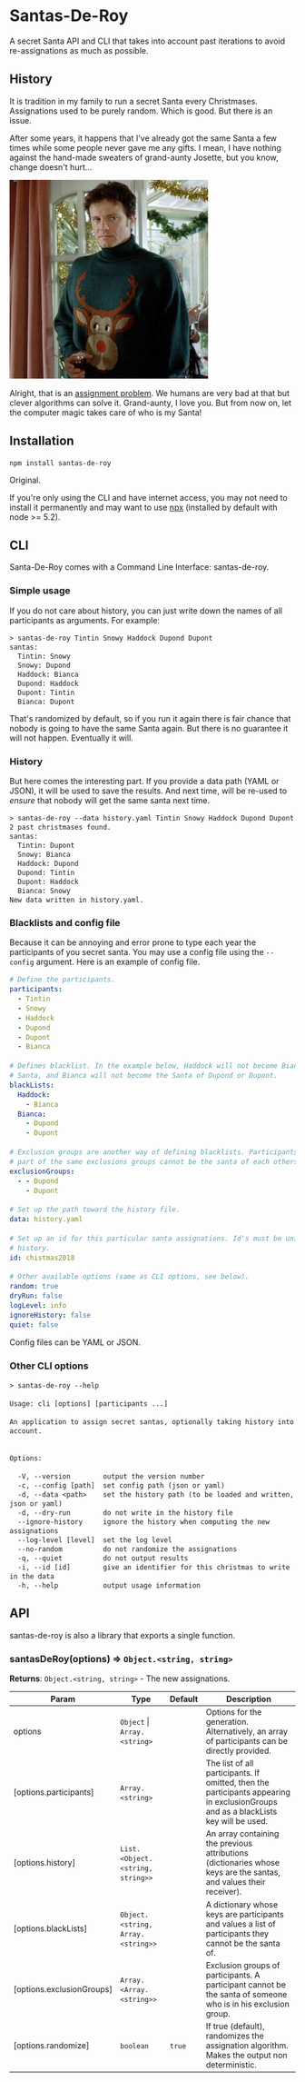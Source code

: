 # Santas-De-Roy

A secret Santa API and CLI that takes into account past iterations to avoid re-assignations as much as possible.

## History

It is tradition in my family to run a secret Santa every Christmases. Assignations used to be purely random. Which is good. But there is an issue.

After some years, it happens that I've already got the same Santa a few times while some people never gave me any gifts. I mean, I have nothing against the hand-made sweaters of grand-aunty Josette, but you know, change doesn't hurt...

![Grand aunty's sweater](https://raw.githubusercontent.com/QuentinRoy/santas-de-roy/master/colin.jpg "Grand aunty's sweater")

Alright, that is an [assignment problem](https://en.wikipedia.org/wiki/Assignment_problem). We humans are very bad at that but clever algorithms can solve it. Grand-aunty, I love you. But from now on, let the computer magic takes care of who is my Santa!

## Installation

```
npm install santas-de-roy
```

Original.

If you're only using the CLI and have internet access, you may not need to install it permanently and may want to use [npx](https://www.npmjs.com/package/npx)  (installed by default with node >= 5.2).

## CLI

Santa-De-Roy comes with a Command Line Interface: santas-de-roy.

### Simple usage

If you do not care about history, you can just write down the names of all participants as arguments.
For example:
```
> santas-de-roy Tintin Snowy Haddock Dupond Dupont
santas:
  Tintin: Snowy
  Snowy: Dupond
  Haddock: Bianca
  Dupond: Haddock
  Dupont: Tintin
  Bianca: Dupont
```
That's randomized by default, so if you run it again there is fair chance that nobody is going to have the same Santa again. But there is no guarantee it will not happen. Eventually it will.

### History

But here comes the interesting part. If you provide a data path (YAML or JSON), it will be used to save the results. And next time, will be re-used to *ensure* that nobody will get the same santa next time.

```
> santas-de-roy --data history.yaml Tintin Snowy Haddock Dupond Dupont
2 past christmases found.
santas:
  Tintin: Dupont
  Snowy: Bianca
  Haddock: Dupond
  Dupond: Tintin
  Dupont: Haddock
  Bianca: Snowy
New data written in history.yaml.
```

### Blacklists and config file

Because it can be annoying and error prone to type each year the participants of you secret santa. You may use a config file using the `--config` argument. Here is an example of config file.

```yaml
# Define the participants.
participants:
  - Tintin
  - Snowy
  - Haddock
  - Dupond
  - Dupont
  - Bianca

# Defines blacklist. In the example below, Haddock will not become Bianca's
# Santa, and Bianca will not become the Santa of Dupond or Dupont.
blackLists:
  Haddock:
    - Bianca
  Bianca:
    - Dupond
    - Dupont

# Exclusion groups are another way of defining blacklists. Participants
# part of the same exclusions groups cannot be the santa of each others.
exclusionGroups:
  - - Dupond
    - Dupont

# Set up the path toward the history file.
data: history.yaml

# Set up an id for this particular santa assignations. Id's must be unic in the
# history.
id: chistmas2018

# Other available options (same as CLI options, see below).
random: true
dryRun: false
logLevel: info
ignoreHistory: false
quiet: false
```

Config files can be YAML or JSON.

### Other CLI options
```
> santas-de-roy --help

Usage: cli [options] [participants ...]

An application to assign secret santas, optionally taking history into account.


Options:

  -V, --version        output the version number
  -c, --config [path]  set config path (json or yaml)
  -d, --data <path>    set the history path (to be loaded and written, json or yaml)
  -d, --dry-run        do not write in the history file
  --ignore-history     ignore the history when computing the new assignations
  --log-level [level]  set the log level
  --no-random          do not randomize the assignations
  -q, --quiet          do not output results
  -i, --id [id]        give an identifier for this christmas to write in the data
  -h, --help           output usage information
```

## API

santas-de-roy is also a library that exports a single function.

### santasDeRoy(options) ⇒ <code>Object.&lt;string, string&gt;</code>

**Returns**: <code>Object.&lt;string, string&gt;</code> - The new assignations.  

| Param | Type | Default | Description |
| --- | --- | --- | --- |
| options | <code>Object</code> \| <code>Array.&lt;string&gt;</code> |  | Options for the generation. Alternatively, an array of participants can be directly provided. |
| [options.participants] | <code>Array.&lt;string&gt;</code> |  | The list of all participants. If omitted, then the participants appearing in exclusionGroups and as a blackLists key will be used. |
| [options.history] | <code>List.&lt;Object.&lt;string, string&gt;&gt;</code> |  | An array containing the previous attributions (dictionaries whose keys are the santas, and values their receiver). |
| [options.blackLists] | <code>Object.&lt;string, Array.&lt;string&gt;&gt;</code> |  | A dictionary whose keys are participants and values a list of participants they cannot be the santa of. |
| [options.exclusionGroups] | <code>Array.&lt;Array.&lt;string&gt;&gt;</code> |  | Exclusion groups of participants. A participant cannot be the santa of someone who is in his exclusion group. |
| [options.randomize] | <code>boolean</code> | <code>true</code> | If true (default), randomizes the assignation algorithm. Makes the output non deterministic. |
